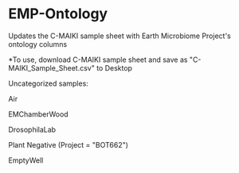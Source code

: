 # EMP-Ontology
Updates the C-MAIKI sample sheet with Earth Microbiome Project's ontology columns

*To use, download C-MAIKI sample sheet and save as "C-MAIKI_Sample_Sheet.csv" to Desktop

Uncategorized samples:

Air

EMChamberWood

DrosophilaLab

Plant Negative (Project = "BOT662")

EmptyWell